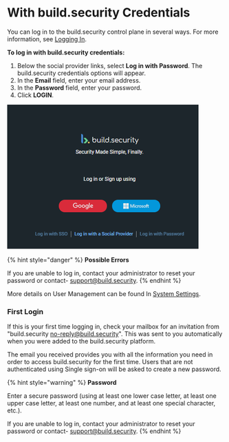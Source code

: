 # With build.security Credentials

You can log in to the build.security control plane in several ways. For more information, see [Logging In](./).

**To log in with build.security credentials:**

1. Below the social provider links, select **Log in with Password**. The build.security credentials options will appear.
2. In the **Email** field, enter your email address.
3. In the **Password** field, enter your password.
4. Click **LOGIN**.

![](../../.gitbook/assets/login.png)

{% hint style="danger" %}
**Possible Errors**

If you are unable to log in, contact your administrator to reset your password or contact- [support@build.security](mailto:support@build.security).
{% endhint %}

More details on User Management can be found In [System Settings](../../system-settings/).

### First Login

If this is your first time logging in, check your mailbox for an invitation from "build.security [no-reply@build.security](mailto:no-reply@build.security)". This was sent to you automatically when you were added to the build.security platform.

The email you received provides you with all the information you need in order to access build.security for the first time. Users that are not authenticated using Single sign-on will be asked to create a new password.

{% hint style="warning" %}
**Password**

Enter a secure password \(using at least one lower case letter, at least one upper case letter, at least one number, and at least one special character, etc.\).

If you are unable to log in, contact your administrator to reset your password or contact- [support@build.security](mailto:support@build.security).
{% endhint %}

